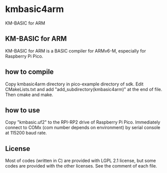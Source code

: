 # kmbasic4arm
KM-BASIC for ARM

## KM-BASIC for ARM
KM-BASIC for ARM is a BASIC compiler for ARMv6-M, especially for Raspberry Pi Pico.

## how to compile
Copy kmbasic4arm directory in pico-example directory of sdk. Edit CMakeLists.txt and add "add_subdirectory(kmbasic4arm)" at the end of file. Then cmake and make.

## how to use
Copy "kmbasic.uf2" to the RPI-RP2 drive of Raspberry Pi Pico. Immediately connect to COMx (com number depends on environment) by serial console at 115200 baud rate.

## License
Most of codes (written in C) are provided with LGPL 2.1 license, but some codes are provided with the other licenses. See the comment of each file.
